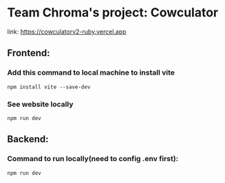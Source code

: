 # Team Chroma's project: Cowculator

link: https://cowculatorv2-ruby.vercel.app

## Frontend:
### Add this command to local machine to install vite 
```
npm install vite --save-dev
```
### See website locally
```
npm run dev
```

## Backend:
### Command to run locally(need to config .env first):
```
npm run dev
```
